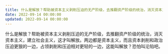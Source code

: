 ```yaml
---
title: 什么是解放？帮助被资本主义剥削压迫的无产阶级，去推翻资产阶级的统治，消灭资本主义，建立社会主义，这才叫解放。两边都是资本主义，而且…
date: 2022-09-14 00:00:00
updated: 2022-09-14 00:00:00
---
```


什么是解放？帮助被资本主义剥削压迫的无产阶级，去推翻资产阶级的统治，消灭资本主义，建立社会主义，这才叫解放。两边都是资本主义，而且资本剥削和政治压迫更狠的一边，占领剥削和压迫相对更轻的一边，这能叫解放？恐怕叫沦陷吧。
